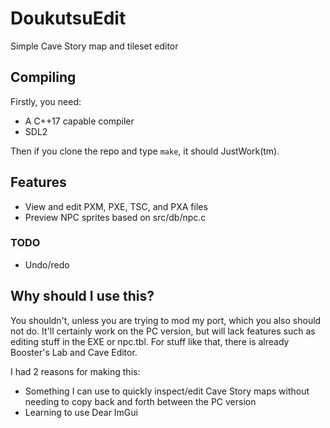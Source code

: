 # DoukutsuEdit

Simple Cave Story map and tileset editor

## Compiling

Firstly, you need:

- A C++17 capable compiler
- SDL2

Then if you clone the repo and type `make`, it should JustWork(tm).

## Features

- View and edit PXM, PXE, TSC, and PXA files
- Preview NPC sprites based on src/db/npc.c

### TODO

- Undo/redo

## Why should I use this?

You shouldn't, unless you are trying to mod my port, which you also should not do.
It'll certainly work on the PC version, but will lack features such as editing stuff in the EXE or npc.tbl.
For stuff like that, there is already Booster's Lab and Cave Editor.

I had 2 reasons for making this:

- Something I can use to quickly inspect/edit Cave Story maps without needing to copy back and forth between the PC version
- Learning to use Dear ImGui
